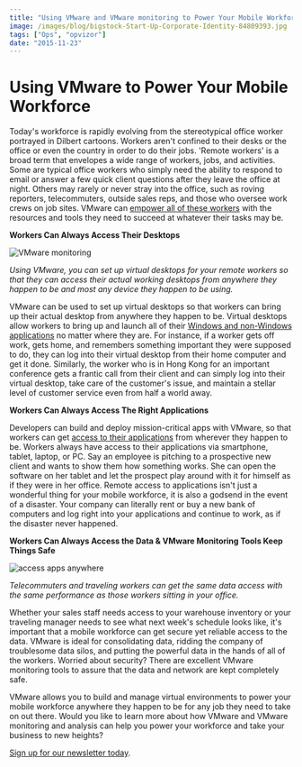 ```yaml
---
title: "Using VMware and VMware monitoring to Power Your Mobile Workforce"
image: /images/blog/bigstock-Start-Up-Corporate-Identity-84809393.jpg
tags: ["Ops", "opvizor"]
date: "2015-11-23"
---
```


# Using VMware to Power Your Mobile Workforce

Today's workforce is rapidly evolving from the stereotypical office worker portrayed in Dilbert cartoons. Workers aren't confined to their desks or the office or even the country in order to do their jobs. 'Remote workers' is a broad term that envelopes a wide range of workers, jobs, and activities. Some are typical office workers who simply need the ability to respond to email or answer a few quick client questions after they leave the office at night. Others may rarely or never stray into the office, such as roving reporters, telecommuters, outside sales reps, and those who oversee work crews on job sites. VMware can [empower all of these workers](http://www.vmware.com/business-mobility "empower all of these workers") with the resources and tools they need to succeed at whatever their tasks may be.

**Workers Can Always Access Their Desktops**

![VMware monitoring](/images/blog/bigstock-Start-Up-Corporate-Identity-84809393.jpg)

_Using VMware, you can set up virtual desktops for your remote workers so that they can access their actual working desktops from anywhere they happen to be and most any device they happen to be using._

VMware can be used to set up virtual desktops so that workers can bring up their actual desktop from anywhere they happen to be. Virtual desktops allow workers to bring up and launch all of their [Windows and non-Windows applications](http://www.vmware.com/products/desktop-virtualization "Windows and non-Windows applications") no matter where they are. For instance, if a worker gets off work, gets home, and remembers something important they were supposed to do, they can log into their virtual desktop from their home computer and get it done. Similarly, the worker who is in Hong Kong for an important conference gets a frantic call from their client and can simply log into their virtual desktop, take care of the customer's issue, and maintain a stellar level of customer service even from half a world away.

**Workers Can Always Access The Right Applications**

Developers can build and deploy mission-critical apps with VMware, so that workers can get [access to their applications](https://www.vmware.com/files/pdf/solutions/VMW-SB-GOVERNMENT-SOL.pdf "access to their applications") from wherever they happen to be. Workers always have access to their applications via smartphone, tablet, laptop, or PC. Say an employee is pitching to a prospective new client and wants to show them how something works. She can open the software on her tablet and let the prospect play around with it for himself as if they were in her office. Remote access to applications isn't just a wonderful thing for your mobile workforce, it is also a godsend in the event of a disaster. Your company can literally rent or buy a new bank of computers and log right into your applications and continue to work, as if the disaster never happened.

**Workers Can Always Access the Data & VMware Monitoring Tools Keep Things Safe**

![access apps anywhere](/images/blog/bigstock-Businessman-Using-Online-Banki-91301774.jpg)

_Telecommuters and traveling workers can get the same data access with the same performance as those workers sitting in your office._

Whether your sales staff needs access to your warehouse inventory or your traveling manager needs to see what next week's schedule looks like, it's important that a mobile workforce can get secure yet reliable access to the data. VMware is ideal for consolidating data, ridding the company of troublesome data silos, and putting the powerful data in the hands of all of the workers. Worried about security? There are excellent VMware monitoring tools to assure that the data and network are kept completely safe.

VMware allows you to build and manage virtual environments to power your mobile workforce anywhere they happen to be for any job they need to take on out there. Would you like to learn more about how VMware and VMware monitoring and analysis can help you power your workforce and take your business to new heights? 

[Sign up for our newsletter today](http://opvizor.us6.list-manage.com/subscribe?u=5e67b89e18341af0e8844b002&id=1e918cd24e "Sign up for our newsletter today").
